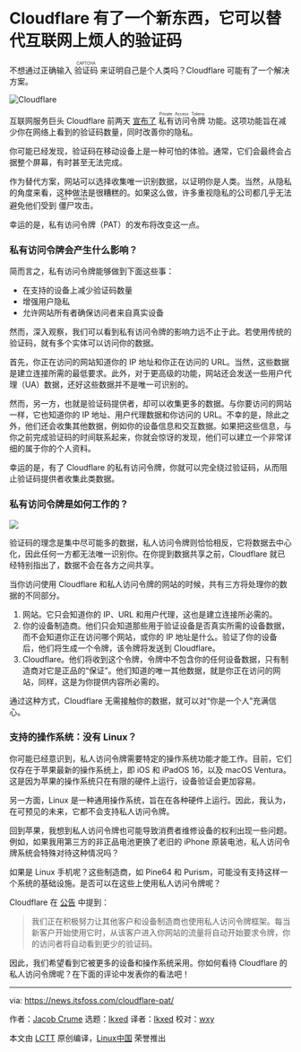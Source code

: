 [#]: subject: "Cloudflare Has Something New to Replace Annoying CAPTCHAs on the Internet"
[#]: via: "https://news.itsfoss.com/cloudflare-pat/"
[#]: author: "Jacob Crume https://news.itsfoss.com/author/jacob/"
[#]: collector: "lkxed"
[#]: translator: "lkxed"
[#]: reviewer: "wxy"
[#]: publisher: "wxy"
[#]: url: "https://linux.cn/article-14711-1.html"

Cloudflare 有了一个新东西，它可以替代互联网上烦人的验证码
======

不想通过正确输入 <ruby>验证码<rt>CAPTCHA</rt></ruby> 来证明自己是个人类吗？Cloudflare 可能有了一个解决方案。

![Cloudflare][1]

互联网服务巨头 Cloudflare 前两天 [宣布了][2] <ruby>私有访问令牌<rt>Private Access Tokens</rt></ruby> 功能。这项功能旨在减少你在网络上看到的验证码数量，同时改善你的隐私。

你可能已经发现，验证码在移动设备上是一种可怕的体验。通常，它们会最终会占据整个屏幕，有时甚至无法完成。

作为替代方案，网站可以选择收集唯一识别数据，以证明你是人类。当然，从隐私的角度来看，这种做法是很糟糕的。如果这么做，许多重视隐私的公司都几乎无法避免他们受到 <ruby>僵尸攻击<rt>bot attacks</rt></ruby>。

幸运的是，私有访问令牌（PAT）的发布将改变这一点。

### 私有访问令牌会产生什么影响？

简而言之，私有访问令牌能够做到下面这些事：

* 在支持的设备上减少验证码数量
* 增强用户隐私
* 允许网站所有者确保访问者来自真实设备

然而，深入观察，我们可以看到私有访问令牌的影响力远不止于此。若使用传统的验证码，就有多个实体可以访问你的数据。

首先，你正在访问的网站知道你的 IP 地址和你正在访问的 URL。当然，这些数据是建立连接所需的最低要求。此外，对于更高级的功能，网站还会发送一些用户代理（UA）数据，还好这些数据并不是唯一可识别的。

然而，另一方，也就是验证码提供者，却可以收集更多的数据。与你要访问的网站一样，它也知道你的 IP 地址、用户代理数据和你访问的 URL。不幸的是，除此之外，他们还会收集其他数据，例如你的设备信息和交互数据。如果把这些信息，与你之前完成验证码的时间联系起来，你就会惊讶的发现，他们可以建立一个非常详细的属于你的个人资料。

幸运的是，有了 Cloudflare 的私有访问令牌，你就可以完全绕过验证码，从而阻止验证码提供者收集此类数据。

### 私有访问令牌是如何工作的？

![][3]

验证码的理念是集中尽可能多的数据，私人访问令牌则恰恰相反，它将数据去中心化，因此任何一方都无法唯一识别你。在你提到数据共享之前，Cloudflare 就已经特别指出了，数据不会在各方之间共享。

当你访问使用 Cloudflare 和私人访问令牌的网站的时候，共有三方将处理你的数据的不同部分。

1. 网站。它只会知道你的 IP、URL 和用户代理，这也是建立连接所必需的。
2. 你的设备制造商。他们只会知道那些用于验证设备是否真实所需的设备数据，而不会知道你正在访问哪个网站，或你的 IP 地址是什么。验证了你的设备后，他们将生成一个令牌，该令牌将发送到 Cloudflare。
3. Cloudflare。他们将收到这个令牌，令牌中不包含你的任何设备数据，只有制造商对它是正品的“保证”。他们知道的唯一其他数据，就是你正在访问的网站，同样，这是为你提供内容所必需的。

通过这种方式，Cloudflare 无需接触你的数据，就可以对“你是一个人”充满信心。

### 支持的操作系统：没有 Linux？

你可能已经意识到，私人访问令牌需要特定的操作系统功能才能工作。目前，它们仅存在于苹果最新的操作系统上，即 iOS 和 iPadOS 16，以及 macOS Ventura。这是因为苹果的操作系统只在有限的硬件上运行，设备验证会更加容易。

另一方面，Linux 是一种通用操作系统，旨在在各种硬件上运行。因此，我认为，在可预见的未来，它都不会支持私人访问令牌。

回到苹果，我想到私人访问令牌也可能导致消费者维修设备的权利出现一些问题。例如，如果我用第三方的非正品电池更换了老旧的 iPhone 原装电池，私人访问令牌系统会特殊对待这种情况吗？

如果是 Linux 手机呢？这些制造商，如 Pine64 和 Purism，可能没有支持这样一个系统的基础设施。是否可以在这些上使用私人访问令牌呢？

Cloudflare 在 [公告][4] 中提到：

> 我们正在积极努力让其他客户和设备制造商也使用私人访问令牌框架。每当新客户开始使用它时，从该客户进入你网站的流量将自动开始要求令牌，你的访问者将自动看到更少的验证码。

因此，我们希望看到它被更多的设备和操作系统采用。你如何看待 Cloudflare 的私人访问令牌呢？在下面的评论中发表你的看法吧！

--------------------------------------------------------------------------------

via: https://news.itsfoss.com/cloudflare-pat/

作者：[Jacob Crume][a]
选题：[lkxed][b]
译者：[lkxed](https://github.com/lkxed)
校对：[wxy](https://github.com/wxy)

本文由 [LCTT](https://github.com/LCTT/TranslateProject) 原创编译，[Linux中国](https://linux.cn/) 荣誉推出

[a]: https://news.itsfoss.com/author/jacob/
[b]: https://github.com/lkxed
[1]: https://news.itsfoss.com/wp-content/uploads/2022/06/cloudflare-private-access-tokens.jpg
[2]: https://blog.cloudflare.com/eliminating-captchas-on-iphones-and-macs-using-new-standard/
[3]: https://news.itsfoss.com/wp-content/uploads/2022/06/PAT-Data-transfer-chart-1024x650.png
[4]: https://blog.cloudflare.com/eliminating-captchas-on-iphones-and-macs-using-new-standard/
